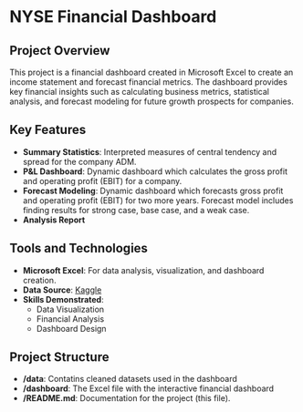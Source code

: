 # **NYSE Financial Dashboard**

## **Project Overview**
This project is a financial dashboard created in Microsoft Excel to create an income statement and forecast financial metrics. The dashboard provides key financial insights such as calculating business metrics, statistical analysis, and forecast modeling for future growth prospects for companies.

## **Key Features**
- **Summary Statistics**: Interpreted measures of central tendency and spread for the company ADM.
- **P&L Dashboard**: Dynamic dashboard which calculates the gross profit and operating profit (EBIT) for a company.
- **Forecast Modeling**: Dynamic dashboard which forecasts gross profit and operating profit (EBIT) for two more years. Forecast model includes finding results for strong case, base case, and a weak case.
- **Analysis Report**

## **Tools and Technologies**
- **Microsoft Excel**: For data analysis, visualization, and dashboard creation.
- **Data Source**: [Kaggle](https://www.kaggle.com/datasets/dgawlik/nyse)
- **Skills Demonstrated**:
  * Data Visualization
  * Financial Analysis
  * Dashboard Design

 ## **Project Structure**
 - **/data**: Contatins cleaned datasets used in the dashboard
 - **/dashboard**: The Excel file with the interactive financial dashboard
 - **/README.md**: Documentation for the project (this file).
